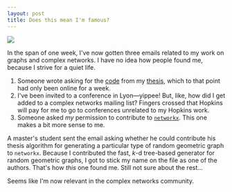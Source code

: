 ```yaml
---
layout: post
title: Does this mean I'm famous?
---
```


![](https://i.imgur.com/vIf0lAD.gif)

<!--more-->

In the span of one week, I've now gotten three emails related to my work on graphs and complex networks. I have no idea how people found me, because I strive for a quiet life.

1. Someone wrote asking for the [code](https://github.com/aryamccarthy/thesis) from my [thesis](https://search.proquest.com/openview/afef8e23a074a436f0e25d8a7021feb8/1?pq-origsite=gscholar&cbl=18750&diss=y), which to that point had only been online for a week.
2. I've been invited to a conference in Lyon—yippee! But, like, how did I get added to a complex networks mailing list? Fingers crossed that Hopkins will pay for me to go to conferences unrelated to my Hopkins work.
3. Someone asked *my* permission to contribute to [`networkx`](https://github.com/networkx/networkx). This one makes a bit more sense to me. 
  
  A master's student sent the email asking whether he could contribute his thesis algorithm for generating a particular type of random geometric graph to `networkx`. Because I contributed the fast, _k_-d tree-based generator for random geometric graphs, I got to stick my name on the file as one of the authors. That's how *this* one found me. Still not sure about the rest…


Seems like I'm now relevant in the complex networks community.
